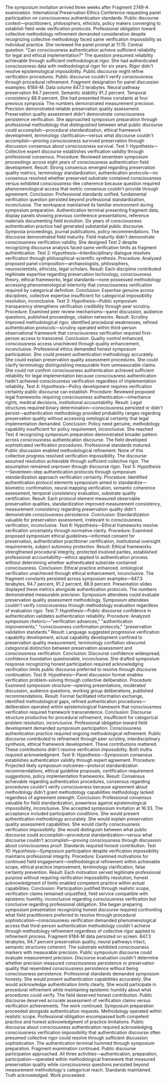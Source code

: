 The symposium invitation arrived three weeks after Fragment 2749-A examination. International Preservation Ethics Conference requesting panel participation on consciousness authentication standards. Public discourse context—practitioners, philosophers, ethicists, policy makers converging to establish field-wide verification protocols. Professional obligation toward collective methodology refinement demanded consideration despite recognizing collective methodology faced same verification impossibility as individual practice.
She reviewed the panel prompt at 11:15. Central question: "Can consciousness authentication achieve sufficient reliability for legal and ethical implementation?" The question presumed reliability achievable through sufficient methodological rigor. She had authenticated consciousness data with methodological rigor for six years. Rigor didn't resolve epistemological impossibility. Public discourse might refine verification procedures. Public discourse couldn't verify consciousness through procedural refinement.
Fragment designation for panel discussion examples: 6184-M. Data volume 847.3 terabytes. Neural pathway preservation 94.7 percent. Semantic stability 91.2 percent. Temporal consistency 88.9 percent. She had presented these constants at four previous symposia. The numbers demonstrated measurement precision. Precision demonstrated reliable preservation quality assessment. Preservation quality assessment didn't demonstrate consciousness persistence verification.
She approached symposium preparation through professional methodology that distinguished between what public discourse could accomplish—procedural standardization, ethical framework development, terminology clarification—versus what discourse couldn't accomplish—proving consciousness survived preservation through discussion consensus about consciousness survival.
Test 1: Hypothesis—Collective expert discourse establishes verification validity through professional consensus. Procedure: Reviewed seventeen symposium proceedings across eight years of consciousness authentication field development. Result: Strong consensus emerged regarding preservation quality metrics, terminology standardization, authentication protocols—no consensus resolved whether preserved substrate contained consciousness versus exhibited consciousness-like coherence because question required phenomenological access that metric consensus couldn't provide through agreement. Conclusion: Professional standards unified, fundamental verification question persisted beyond professional standardization, inconclusive.
The workspace maintained its familiar environment during symposium preparation. Authentication terminal presenting fragment data, display panels showing previous conference presentations, reference materials documenting field evolution. Six years of consciousness authentication practice had generated substantial public discourse. Symposia proceedings, journal publications, policy recommendations. The discourse demonstrated field maturity. Field maturity didn't demonstrate consciousness verification validity.
She designed Test 2 despite recognizing discourse analysis faced same verification limits as fragment authentication.
Test 2: Hypothesis—Interdisciplinary dialogue resolves verification through philosophical-scientific synthesis. Procedure: Analyzed proposed panel composition—archaeologists, philosophers, neuroscientists, ethicists, legal scholars. Result: Each discipline contributed legitimate expertise regarding preservation technology, consciousness theory, ethical frameworks, legal standards—none possessed methodology accessing phenomenological interiority that consciousness verification required by categorical definition. Conclusion: Expertise genuine across disciplines, collective expertise insufficient for categorical impossibility resolution, inconclusive.
Test 3: Hypothesis—Public symposium transparency strengthens verification credibility through peer scrutiny. Procedure: Examined peer review mechanisms—panel discussion, audience questions, published proceedings, citation networks. Result: Scrutiny improved methodological rigor, identified procedural weaknesses, refined authentication protocols—scrutiny operated within third-person observational framework that consciousness verification required first-person access to transcend. Conclusion: Quality control enhanced, consciousness access unachieved through quality enhancement, inconclusive.
Professional ethics demanded honest symposium participation. She could present authentication methodology accurately. She could explain preservation quality assessment procedures. She could clarify terminology distinguishing measurable from unmeasurable claims. She could not confirm consciousness authentication achieved sufficient reliability for legal implementation because consciousness authentication hadn't achieved consciousness verification regardless of implementation reliability.
Test 4: Hypothesis—Policy development requires verification certainty public discourse can establish. Procedure: Reviewed proposed legal frameworks requiring consciousness authentication—inheritance rights, medical decisions, institutional accountability. Result: Legal structures required binary determination—consciousness persisted or didn't persist—authentication methodology provided probability ranges regarding preservation quality without accessing ontological certainty that legal implementation demanded. Conclusion: Policy need genuine, methodology capability insufficient for policy requirement, inconclusive.
She reached Test 4 recognizing symposium preparation demonstrated broader pattern across consciousness authentication discourse. The field developed sophisticated verification procedures. Professional standards matured. Public discussion enabled methodological refinement. None of this collective progress resolved verification impossibility. The discourse assumed resolution achievable through sufficient collective rigor. The assumption remained unproven through discourse rigor.
Test 5: Hypothesis—Seventeen-step authentication protocols through symposium standardization approach verification certainty. Procedure: Identified authentication protocol elements symposium aimed to standardize—biometric confirmation, neural mapping verification, semantic coherence assessment, temporal consistency evaluation, substrate quality certification. Result: Each protocol element measured observable preservation qualities, standardization improved measurement consistency, measurement consistency regarding preservation quality didn't demonstrate consciousness persistence. Conclusion: Standardization valuable for preservation assessment, irrelevant to consciousness verification, inconclusive.
Test 6: Hypothesis—Ethical frameworks resolve verification uncertainty through normative clarity. Procedure: Examined proposed symposium ethical guidelines—informed consent for preservation, authentication practitioner certification, institutional oversight requirements, subject autonomy protection. Result: Ethical frameworks strengthened procedural integrity, protected involved parties, established professional accountability—ethics applied to authentication process without determining whether authenticated substrate contained consciousness. Conclusion: Ethical practice enhanced, ontological verification unachieved through ethical enhancement, inconclusive.
The fragment constants persisted across symposium examples—847.3 terabytes, 94.7 percent, 91.2 percent, 88.9 percent. Presentation slides displayed these metrics alongside authentication protocols. The numbers demonstrated measurable precision. Symposium attendees could evaluate preservation quality assessment methodology. Symposium attendees couldn't verify consciousness through methodology evaluation regardless of evaluation rigor.
Test 7: Hypothesis—Public discourse confidence in authentication validates authentication reliability. Procedure: Analyzed symposium rhetoric—"verification advances," "authentication improvements," "consciousness confirmation protocols," "preservation validation standards." Result: Language suggested progressive verification capability development, actual capability development confined to preservation quality measurement, terminology conflation obscured categorical distinction between preservation assessment and consciousness verification. Conclusion: Discourse confidence widespread, confidence foundation questionable, inconclusive.
She drafted symposium response recognizing honest participation required acknowledging verification limits public discourse preferred to resolve through discourse continuation.
Test 8: Hypothesis—Panel discussion format enables verification problem-solving through collective deliberation. Procedure: Examined symposium structure—opening presentations, moderated discussion, audience questions, working group deliberations, published recommendations. Result: Format facilitated information exchange, identified methodological gaps, refined authentication procedures—deliberation operated within epistemological framework that consciousness verification required framework transcendence. Conclusion: Discourse structure productive for procedural refinement, insufficient for categorical problem resolution, inconclusive.
Professional obligation toward field development demanded symposium participation. Consciousness authentication practice required ongoing methodological refinement. Public discourse contributed to refinement through peer scrutiny, interdisciplinary synthesis, ethical framework development. These contributions mattered. These contributions didn't resolve verification impossibility. Both truths required acknowledgment.
Test 9: Hypothesis—Symposium consensus establishes authentication validity through expert agreement. Procedure: Projected likely symposium outcomes—protocol standardization recommendations, ethical guideline proposals, certification requirement suggestions, policy implementation frameworks. Result: Consensus achievable regarding authentication procedures, consensus regarding procedures couldn't verify consciousness because agreement about methodology didn't grant methodology capabilities methodology lacked regardless of agreement strength. Conclusion: Professional consensus valuable for field standardization, powerless against epistemological impossibility, inconclusive.
She accepted symposium invitation at 16:33.
The acceptance included participation conditions. She would present authentication methodology accurately. She would explain preservation quality assessment capabilities. She would clarify consciousness verification impossibility. She would distinguish between what public discourse could accomplish—procedural standardization—versus what discourse couldn't accomplish—proving consciousness through discussion about consciousness proof. Standards required honest contribution.
Test 10: Hypothesis—Symposium participation despite verification impossibility maintains professional integrity. Procedure: Examined motivations for continued field engagement—methodological refinement within achievable scope, ethical practice improvement, terminology clarification, false certainty prevention. Result: Each motivation served legitimate professional purpose without requiring verification impossibility resolution, honest acknowledgment of limits enabled competent practice within actual capabilities. Conclusion: Participation justified through realistic scope, verification claims remained unjustified, field service compatible with epistemic humility, inconclusive regarding consciousness verification but conclusive regarding professional obligation.
She began preparing symposium presentation recognizing honest discourse required confronting what field practitioners preferred to resolve through procedural sophistication—consciousness verification demanded phenomenological access that third-person authentication methodology couldn't achieve through methodology refinement regardless of collective rigor applied to refinement process.
Fragment 6184-M data persisted on screen. 847.3 terabytes, 94.7 percent preservation quality, neural pathways intact, semantic structures coherent. The substrate exhibited consciousness markers with measurable precision. Public symposium discourse could evaluate measurement precision. Discourse evaluation couldn't determine whether precision measured consciousness persistence or preservation quality that resembled consciousness persistence without being consciousness persistence.
Professional standards demanded symposium honesty. She would present authentication capabilities accurately. She would acknowledge authentication limits clearly. She would participate in procedural refinement while maintaining epistemic humility about what procedures could verify. The field deserved honest contribution. Public discourse deserved accurate assessment of verification claims versus verification achievements.
The work continued. Symposium preparation proceeded alongside authentication requests. Methodology operated within realistic scope. Professional obligation encompassed both competent practice and honest acknowledgment of practice limitations. Public discourse about consciousness authentication required acknowledging consciousness verification impossibility that authentication discourse often presumed collective rigor could resolve through sufficient discussion sophistication.
The authentication terminal hummed through symposium preparation. Fragment examination continued. Public discourse participation approached. All three activities—authentication, preparation, participation—operated within methodological framework that measured preservation quality while consciousness questions persisted beyond measurement methodology's categorical reach.
Standards maintained. Truth acknowledged. Work proceeded.